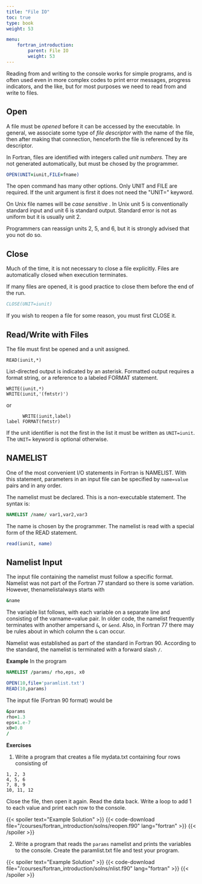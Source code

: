 ```yaml
---
title: "File IO"
toc: true
type: book
weight: 53

menu:
    fortran_introduction:
        parent: File IO
        weight: 53
---
```


Reading from and writing to the console works for simple programs, and is often used even in more complex codes to print error messages, progress indicators, and the like, but for most purposes we need to read from and write to files.  

## Open

A file must be _opened_ before it can be accessed by the executable.  In general, we associate some type of _file descriptor_ with the name of the file, then after making that connection, henceforth the file is referenced by its descriptor.

In Fortran, files are identified with integers called _unit numbers._ They are not generated automatically, but must be chosed by the programmer.
```fortran
OPEN(UNIT=iunit,FILE=fname)
```
The open command has many other options.  Only UNIT and FILE are required.  If the unit argument is first it does not need the "UNIT=" keyword.

On Unix file names will be _case sensitive_ .
In Unix unit 5 is conventionally standard input and unit 6 is standard output.  Standard error is not as uniform but it is usually unit 2.

Programmers can reassign units 2, 5, and 6, but it is strongly advised that you not do so.

## Close

Much of the time, it is not necessary to close a file explicitly.  Files are automatically closed when execution terminates.

If many files are opened, it is good practice to close them before the end of the run.
```fortran
CLOSE(UNIT=iunit)
```
If you wish to reopen a file for some reason, you must first CLOSE it.

## Read/Write with Files

The file must first be opened and a unit assigned.

```
READ(iunit,*)
```
List-directed output is indicated by an asterisk.  Formatted output requires a format string, or a reference to a labeled FORMAT statement.
```
WRITE(iunit,*)
WRITE(iunit,'(fmtstr)')
```
or
```
      WRITE(iunit,label)
label FORMAT(fmtstr)
```
If the unit identifier is not the first in the list it must be written as `UNIT=iunit`.  The `UNIT=` keyword is optional otherwise.

## NAMELIST

One of the most convenient I/O statements in Fortran is NAMELIST.  With this statement, parameters in an input file can be specified by `name=value` pairs and in any order.

The namelist must be declared.  This is a non-executable statement.  The syntax is:
```fortran
NAMELIST /name/ var1,var2,var3
```
The name is chosen by the programmer.
The namelist is read with a special form of the READ statement.
```fortran
read(iunit, name)
```

## Namelist Input

The input file containing the namelist must follow a specific format. Namelist was not part of the Fortran 77 standard so there is some variation.  However, thenamelistalways starts with
```fortran
&name
```
The variable list follows, with each variable on a separate line and consisting of the varname=value pair.
In older code, the namelist frequently terminates with another ampersand `&`, 
or `&end`.  Also, in Fortran 77 there may be rules about in which column the `&` can occur.

Namelist was established as part of the standard in Fortran 90. According to the standard, the namelist is terminated with a forward slash `/`.

**Example**
In the program
```fortran
NAMELIST /params/ rho,eps, x0

OPEN(10,file='paramlist.txt')
READ(10,params)
```
The input file (Fortran 90 format) would be
```fortran
&params
rho=1.3
eps=1.e-7
x0=0.0
/
```

**Exercises**

1. Write a program that creates a file mydata.txt containing four rows consisting of
```
1, 2, 3
4, 5, 6
7, 8, 9
10, 11, 12
```
Close the file, then open it again.  Read the data back.  Write a loop to add 1 to each value and print each row to the console.

{{< spoiler text="Example Solution" >}}
{{< code-download file="/courses/fortran_introduction/solns/reopen.f90" lang="fortran" >}}
{{< /spoiler >}}

2. Write a program that reads the `params` namelist and prints the variables to the console.  Create the paramlist.txt file and test your program.

{{< spoiler text="Example Solution" >}}
{{< code-download file="/courses/fortran_introduction/solns/nlist.f90" lang="fortran" >}}
{{< /spoiler >}}
